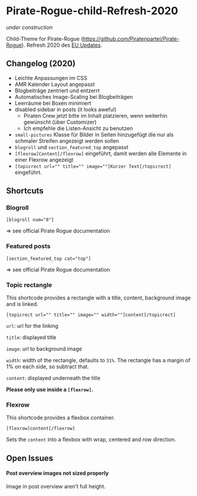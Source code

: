 # Pirate-Rogue-child-Refresh-2020

_under construction_

Child-Theme for Pirate-Rogue (https://github.com/Piratenpartei/Pirate-Rogue). Refresh 2020 des [EU Updates](https://github.com/stoppegp/Pirate-Rogue-child-eu19).

## Changelog (2020)

* Leichte Anpassungen im CSS 
* AMR Kalender Layout angepasst
* Blogbeiträge zentriert und entzerrt
* Automatisches Image-Scaling bei Blogbeiträgen
* Leerräume bei Boxen minimiert
* disabled sidebar in posts (it looks aweful)
    * Piraten Crew jetzt bitte im Inhalt platzieren, wenn weiterhin gewünscht (über Customizer)
    * Ich empfehle die Listen-Ansicht zu benutzen
* `small-pictures` Klasse für Bilder in Seiten hinzugefügt die nur als schmaler Streifen angezeigt werden sollen 
* `blogroll` und `section_featured_top` angepasst
* `[flexrow]Content[/flexrow]` eingeführt, damit werden alle Elemente in einer Flexrow angezeigt
* `[topicrect url="" title="" image=""]Kurzer Text[/topicrect]` eingeführt.

## Shortcuts 

### Blogroll

`[blogroll num="8"]`

=> see official Pirate Rogue documentation

### Featured posts

`[section_featured_top cat="top"]`

=> see official Pirate Rogue documentation

### Topic rectangle

This shortcode provides a rectangle with a title, content, background image and is linked.

`[topicrect url="" title="" image="" width=""]content[/topicrect]`

`url`: url for the linking

`title`: displayed title 

`image`: url to background image

`width`: width of the rectangle, defaults to `31%`. The rectangle has a margin of 1% on each side, so subtract that.

`content`: displayed underneath the title

**Please only use inside a `[flexrow]`.**

### Flexrow

This shortcode provides a flexbox container.

`[flexrow]content[/flexrow]`

Sets the `content` into a flexbox with wrap, centered and row direction.

## Open Issues

#### Post overview images not sized properly

Image in post overview aren't full height.



